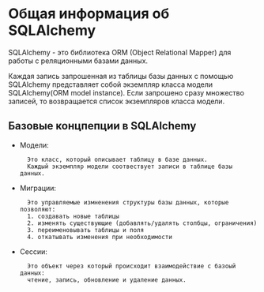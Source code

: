 # Общая информация об SQLAlchemy   
  
SQLAlchemy - это библиотека ORM (Object Relational Mapper) для работы с реляционными базами данных.   
  
Каждая запись запрошенная из таблицы базы данных с помощью SQLAlchemy представляет собой экземпляр класса модели SQLAlchemy(ORM model instance). 
Если запрошено сразу множество записей, то возвращается список экземпляров класса модели.  
  
  
## Базовые концпепции в SQLAlchemy   
  
- Модели: 

        Это класс, который описывает таблицу в базе данных.
        Каждый экземпляр модели соотвествует записи в таблице базы данных.

- Миграции:  

        Это управляемые измненения структуры базы данных, которые позволяют:
        1. создавать новые таблицы 
        2. изменять существующие (добавлять/удалять столбцы, ограничения)
        3. переименовывать таблицы и поля 
        4. откатывать изменения при необходимости

- Сессии:  

        Это объект через который происходит взаимодействие с базоый данных:
        чтение, запись, обновление и удаление данных.

